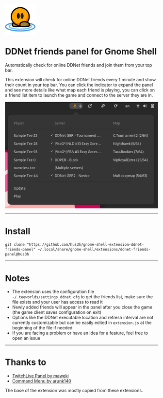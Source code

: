 <img align="middle" src="https://github.com/hus3h/gnome-shell-extension-ddnet-friends-panel/raw/main/ddnet-icon.png" width="100"> 

# DDNet friends panel for Gnome Shell

Automatically check for online DDNet friends and join them from your top bar.

This extension will check for online DDNet friends every 1 minute and show their count in your top bar. You can click the indicator to expand the panel and see more details like what map each friend is playing, you can click on a friend list item to launch the game and connect to the server they are in.

![screenshot][screenshot]

[screenshot]: https://github.com/hus3h/gnome-shell-extension-ddnet-friends-panel/raw/main/extension-screenshot.png

___

# Install

```
git clone "https://github.com/hus3h/gnome-shell-extension-ddnet-friends-panel" ~/.local/share/gnome-shell/extensions/ddnet-friends-panel@hus3h
```

___

# Notes

 - The extension uses the configuration file `~/.teeworlds/settings_ddnet.cfg` to get the friends list, make sure the file exists and your user has access to read it
 - Newly added friends will appear in the panel after you close the game (the game client saves configuration on exit)
 - Options like the DDNet executable location and refresh interval are not currently customizable but can be easily edited in `extension.js` at the beginning of the file if needed
 - If you are facing a problem or have an idea for a feature, feel free to open an issue

___

# Thanks to
 - [TwitchLive Panel by maweki](https://github.com/maweki/twitchlive-extension)
 - [Command Menu by arunk140](https://github.com/arunk140/gnome-command-menu)

The base of the extension was mostly copied from these extensions.
